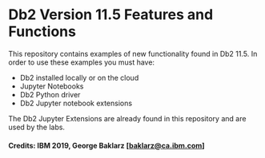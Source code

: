 # Db2 Version 11.5 Features and Functions
This repository contains examples of new functionality found in Db2 11.5. In order to use these examples you must have:
* Db2 installed locally or on the cloud
* Jupyter Notebooks 
* Db2 Python driver
* Db2 Jupyter notebook extensions

The Db2 Jupyter Extensions are already found in this repository and are used by the labs.

#### Credits: IBM 2019, George Baklarz [baklarz@ca.ibm.com]
